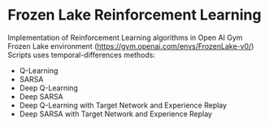 # Frozen Lake Reinforcement Learning
Implementation of Reinforcement Learning algorithms in 
Open AI Gym Frozen Lake environment (https://gym.openai.com/envs/FrozenLake-v0/)
<br/>
Scripts uses temporal-differences methods:
<ul>
<li>Q-Learning</li>
<li>SARSA</li>
<li>Deep Q-Learning</li>
<li>Deep SARSA</li>
<li>Deep Q-Learning with Target Network and Experience Replay</li>
<li>Deep SARSA with Target Network and Experience Replay</li>
</ul>

